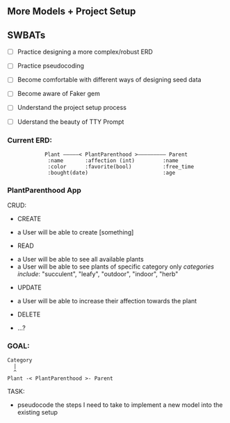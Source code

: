 More Models + Project Setup
---

## SWBATs
- [ ] Practice designing a more complex/robust ERD
- [ ] Practice pseudocoding
- [ ] Become comfortable with different ways of designing seed data
- [ ] Become aware of Faker gem
- [ ] Understand the project setup process
- [ ] Uderstand the beauty of TTY Prompt




### Current ERD:

```
            Plant —————< PlantParenthood >————————— Parent
             :name       :affection (int)         :name
             :color      :favorite(bool)          :free_time
             :bought(date)                        :age
```

### PlantParenthood App
CRUD:
* CREATE
- a User will be able to create [something]
* READ
- a User will be able to see all available plants
- a User will be able to see plants of specific category only
*categories include*: "succulent", "leafy", "outdoor", "indoor", "herb"
* UPDATE
- a User will be able to increase their affection towards the plant
* DELETE
-  ...?




### GOAL:

```
Category
  |
  ^
Plant -< PlantParenthood >- Parent   
```

TASK:
- pseudocode the steps I need to take to implement a new model into the existing setup
